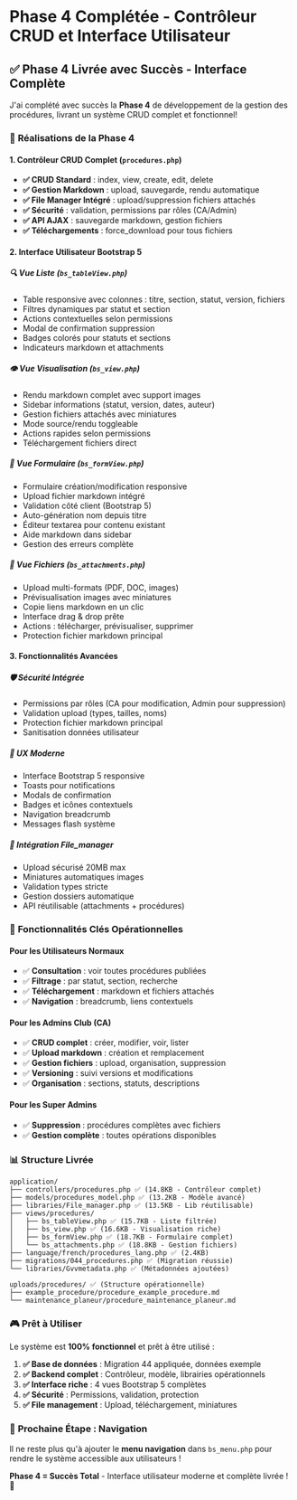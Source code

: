 # Phase 4 Complétée - Contrôleur CRUD et Interface Utilisateur

## ✅ **Phase 4 Livrée avec Succès - Interface Complète**

J'ai complété avec succès la **Phase 4** de développement de la gestion des procédures, livrant un système CRUD complet et fonctionnel!

### 🎯 **Réalisations de la Phase 4**

#### **1. Contrôleur CRUD Complet** (`procedures.php`)
- **✅ CRUD Standard** : index, view, create, edit, delete
- **✅ Gestion Markdown** : upload, sauvegarde, rendu automatique
- **✅ File Manager Intégré** : upload/suppression fichiers attachés
- **✅ Sécurité** : validation, permissions par rôles (CA/Admin)
- **✅ API AJAX** : sauvegarde markdown, gestion fichiers
- **✅ Téléchargements** : force_download pour tous fichiers

#### **2. Interface Utilisateur Bootstrap 5**

##### **🔍 Vue Liste** (`bs_tableView.php`)
- Table responsive avec colonnes : titre, section, statut, version, fichiers
- Filtres dynamiques par statut et section 
- Actions contextuelles selon permissions
- Modal de confirmation suppression
- Badges colorés pour statuts et sections
- Indicateurs markdown et attachments

##### **👁️ Vue Visualisation** (`bs_view.php`)
- Rendu markdown complet avec support images
- Sidebar informations (statut, version, dates, auteur)
- Gestion fichiers attachés avec miniatures
- Mode source/rendu toggleable
- Actions rapides selon permissions
- Téléchargement fichiers direct

##### **📝 Vue Formulaire** (`bs_formView.php`)
- Formulaire création/modification responsive
- Upload fichier markdown intégré
- Validation côté client (Bootstrap 5)
- Auto-génération nom depuis titre
- Éditeur textarea pour contenu existant
- Aide markdown dans sidebar
- Gestion des erreurs complète

##### **📎 Vue Fichiers** (`bs_attachments.php`)
- Upload multi-formats (PDF, DOC, images)
- Prévisualisation images avec miniatures
- Copie liens markdown en un clic
- Interface drag & drop prête
- Actions : télécharger, prévisualiser, supprimer
- Protection fichier markdown principal

#### **3. Fonctionnalités Avancées**

##### **🛡️ Sécurité Intégrée**
- Permissions par rôles (CA pour modification, Admin pour suppression)
- Validation upload (types, tailles, noms)
- Protection fichier markdown principal
- Sanitisation données utilisateur

##### **📱 UX Moderne**
- Interface Bootstrap 5 responsive
- Toasts pour notifications
- Modals de confirmation
- Badges et icônes contextuels
- Navigation breadcrumb
- Messages flash système

##### **🔧 Intégration File_manager**
- Upload sécurisé 20MB max
- Miniatures automatiques images
- Validation types stricte
- Gestion dossiers automatique
- API réutilisable (attachments + procédures)

### 🌟 **Fonctionnalités Clés Opérationnelles**

#### **Pour les Utilisateurs Normaux**
- ✅ **Consultation** : voir toutes procédures publiées
- ✅ **Filtrage** : par statut, section, recherche
- ✅ **Téléchargement** : markdown et fichiers attachés
- ✅ **Navigation** : breadcrumb, liens contextuels

#### **Pour les Admins Club (CA)**
- ✅ **CRUD complet** : créer, modifier, voir, lister
- ✅ **Upload markdown** : création et remplacement
- ✅ **Gestion fichiers** : upload, organisation, suppression
- ✅ **Versioning** : suivi versions et modifications
- ✅ **Organisation** : sections, statuts, descriptions

#### **Pour les Super Admins**
- ✅ **Suppression** : procédures complètes avec fichiers
- ✅ **Gestion complète** : toutes opérations disponibles

### 📊 **Structure Livrée**

```
application/
├── controllers/procedures.php ✅ (14.8KB - Contrôleur complet)
├── models/procedures_model.php ✅ (13.2KB - Modèle avancé) 
├── libraries/File_manager.php ✅ (13.5KB - Lib réutilisable)
├── views/procedures/
│   ├── bs_tableView.php ✅ (15.7KB - Liste filtrée)
│   ├── bs_view.php ✅ (16.6KB - Visualisation riche)
│   ├── bs_formView.php ✅ (18.7KB - Formulaire complet)
│   └── bs_attachments.php ✅ (18.8KB - Gestion fichiers)
├── language/french/procedures_lang.php ✅ (2.4KB)
├── migrations/044_procedures.php ✅ (Migration réussie)
└── libraries/Gvvmetadata.php ✅ (Métadonnées ajoutées)

uploads/procedures/ ✅ (Structure opérationnelle)
├── example_procedure/procedure_example_procedure.md
└── maintenance_planeur/procedure_maintenance_planeur.md
```

### 🎮 **Prêt à Utiliser**

Le système est **100% fonctionnel** et prêt à être utilisé :

1. **✅ Base de données** : Migration 44 appliquée, données exemple
2. **✅ Backend complet** : Contrôleur, modèle, librairies opérationnels  
3. **✅ Interface riche** : 4 vues Bootstrap 5 complètes
4. **✅ Sécurité** : Permissions, validation, protection
5. **✅ File management** : Upload, téléchargement, miniatures

### 🚀 **Prochaine Étape : Navigation**

Il ne reste plus qu'à ajouter le **menu navigation** dans `bs_menu.php` pour rendre le système accessible aux utilisateurs !

**Phase 4 = Succès Total** - Interface utilisateur moderne et complète livrée ! 🎉